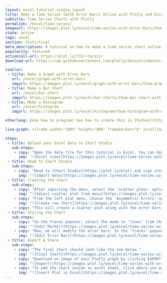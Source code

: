 ```yaml
---
layout: excel-tutorial-single_layout
title: Make a Time Series (with Error Bars) Online with Plotly and Excel
subtitle: Time Series Charts with Plotly
permalink: /excel/time-series/
imageurl: https://images.plot.ly/excel/time-series-with-error-bars/thumb-time-series-in-excel-2.jpg
state: active
tags: excel
section: Statistical
meta_description: A tutorial on how to make a time series chart online with Excel.
popularity: featured
actioncall-url: https://plot.ly/731/~tarzzz/
download-url: https://raw.githubusercontent.com/plotly/datasets/master/time-series-with-error-bars-excel.csv

similar:
 - title: Make a Graph with Error Bars
   url: /excel/graph-with-error-bars
   imgurl: https://images.plot.ly/excel/graph-with-error-bars/thum-graph-with-error-bars-with-excel.jpg
 - title: Make a Bar Chart
   url: /excel/bar-chart
   imgurl: https://images.plot.ly/excel/bar-charts/thum-bar-chart-with-excel.png
 - title: Make a Histogram
   url: /excel/histogram
   imgurl: https://images.plot.ly/excel/histogram/thum-histogram-with-excel.png

otherlang: Know how to program? See how to create this in [Python](https://plot.ly/python/time-series/) or [R](https://plot.ly/r/time-series/).

live-graph: <iframe width="100%" height="800" frameborder="0" scrolling="no" src="https://plot.ly/~tarzzz/736.embed"></iframe>

steps:
 - title: Upload your Excel data to Chart Studio
   sub-steps:
    - copy: "Open the data file for this tutorial in Excel. You can download the file here in [CSV format](https://raw.githubusercontent.com/plotly/datasets/master/time-series-with-error-bars-excel.csv)"
      img: "![Excel view](https://images.plot.ly/excel/time-series-with-error-bars/excel-data-time-series-with-error-bars.jpg)"
 - title: Head to Chart Studio
   sub-steps:
    - copy: "Head to [Chart Studio](https://plot.ly/plot) and sign into your free Chart Studio account. Go to 'Import', click 'Upload a file', then choose your Excel file to upload. Your Excel file will now open in Chart Studio. For more about Chart Studio, see [this tutorial](/add-data-to-the-plotly-grid/)"
      img: "![Import data](https://images.plot.ly/excel/time-series-with-error-bars/import-data-time-series.jpg)"
 - title: Creating the Chart
   sub-steps:
    - copy: "After importing the data, select the 'scatter plots' option from 'Choose Plot Type' dropdown. "
      img: "![Select scatter plot from menu](https://images.plot.ly/excel/time-series-with-error-bars/choose-from-menu.jpg)"
    - copy: "From the left plot menu, choose the 'Asymmetric Errors' option, and then select the data shape as shown in the figure. Finally click on the 'Scatter Plot' button to generate the chart."
      img: "![Create raw chart](https://images.plot.ly/excel/time-series-with-error-bars/select-data-shape.jpg)"
    - copy: "This will create a scatter plot along with the error bars. We will also add some styling to make it more presentable."
 - title: Styling the Chart
   sub-steps:
    - copy: "In the Traces popover, select the mode to 'lines' from the 'mode' tab."
      img: "![Edit Marker](https://images.plot.ly/excel/time-series-with-error-bars/select-trace-marker.jpg)"
    - copy: "Now, we will modify the error bars. In the 'Traces' popover, select the 'error-bars' tab. Set the line to '1', and to a suitable colour. Also, set the line width to zero."
      img: "![Edit Error Bars](https://images.plot.ly/excel/time-series-with-error-bars/change-error-bars.jpg)"
 - title: Export & Share
   sub-steps:
    - copy: "The final chart should look like the one below."
      img: "![Final Chart](https://images.plot.ly/excel/time-series-with-error-bars/final-plot.jpg)"
    - copy: "Download an image of your Plotly graph by clicking EXPORT on the toolbar."
      img: "![Export](https://images.plot.ly/excel/time-series-with-error-bars/export-image.jpg)"
    - copy: "To add the chart inside an excel sheet, click where you want to insert the picture inside Excel. On the INSERT tab inside Excel, in the ILLUSTRATIONS group, click PICTURE. Locate the Plotly graph image that you downloaded and then double-click it. Notice that we also copy-pasted the Plotly graph link in a cell for easy access to the interactive Plotly version."
      img: "![Insert Plot in Excel](https://images.plot.ly/excel/time-series-with-error-bars/insert-time-series-plot-in-excel.jpg)"
---
```


